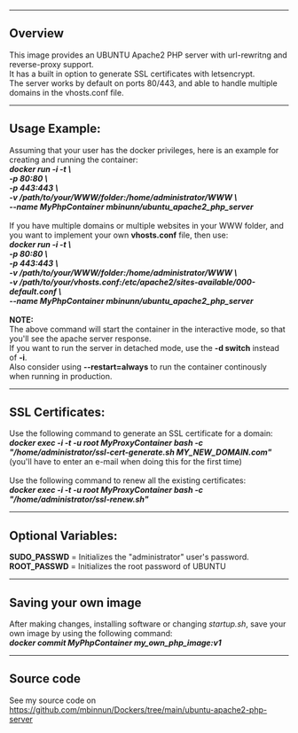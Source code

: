 -----------------------
Overview
-----------------------
This image provides an UBUNTU Apache2 PHP server with url-rewritng and reverse-proxy support.<br/>
It has a built in option to generate SSL certificates with letsencrypt.<br/>
The server works by default on ports 80/443, and able to handle multiple domains in the vhosts.conf file.

-----------------------
Usage Example:
-----------------------
Assuming that your user has the docker privileges, here is an example for creating and running the container:<br/>
***docker run -i -t \\<br/>
-p 80:80 \\<br/>
-p 443:443 \\<br/>
-v /path/to/your/WWW/folder:/home/administrator/WWW \\<br/>
--name MyPhpContainer mbinunn/ubuntu_apache2_php_server***<br/>
<br/>
If you have multiple domains or multiple websites in your WWW folder, and you want to implement your own **vhosts.conf** file, then use:<br/>
***docker run -i -t \\<br/>
-p 80:80 \\<br/>
-p 443:443 \\<br/>
-v /path/to/your/WWW/folder:/home/administrator/WWW \\<br/>
-v /path/to/your/vhosts.conf:/etc/apache2/sites-available/000-default.conf \\<br/>
--name MyPhpContainer mbinunn/ubuntu_apache2_php_server***<br/>
<br/>
**NOTE:**<br/>
The above command will start the container in the interactive mode, so that you'll see the apache server response.<br/>
If you want to run the server in detached mode, use the **-d switch** instead of **-i**.<br/>
Also consider using **--restart=always** to run the container continously when running in production.<br/>

-----------------------
SSL Certificates:
-----------------------
Use the following command to generate an SSL certificate for a domain:<br/>
***docker exec -i -t -u root MyProxyContainer bash -c "/home/administrator/ssl-cert-generate.sh MY_NEW_DOMAIN.com"***<br/>
(you'll have to enter an e-mail when doing this for the first time)<br/>
<br/>
Use the following command to renew all the existing certificates:<br/>
***docker exec -i -t -u root MyProxyContainer bash -c "/home/administrator/ssl-renew.sh"***<br/>

-----------------------
Optional Variables:
-----------------------
**SUDO_PASSWD** = Initializes the "administrator" user's password.<br/>
**ROOT_PASSWD** = Initializes the root password of UBUNTU<br/> 

-----------------------
Saving your own image
-----------------------
After making changes, installing software or changing *startup.sh*, save your own image by using the following command:<br/>
***docker commit MyPhpContainer my_own_php_image:v1***<br/>

-----------------------
Source code
-----------------------
See my source code on https://github.com/mbinnun/Dockers/tree/main/ubuntu-apache2-php-server
